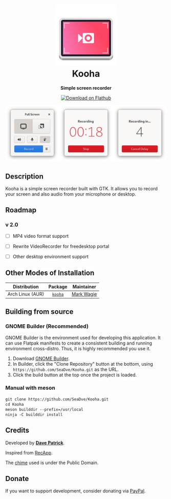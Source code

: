 <h1 align="center">
	<img src="data/logo/io.github.seadve.Kooha.svg" alt="Kooha" width="192" height="192"/><br>
	Kooha
</h1>

<p align="center"><strong>Simple screen recorder</strong></p>

<p align="center">
  <a href="https://flathub.org/apps/details/io.github.seadve.Kooha"><img width="200" alt="Download on Flathub" src="https://flathub.org/assets/badges/flathub-badge-en.png"/></a>
</p>

<p align="center">
  <img src="screenshots/Kooha-preview.png"/>
</p>

## Description
Kooha is a simple screen recorder built with GTK. It allows you to record your screen and also audio from your microphone or desktop.


## Roadmap

### v 2.0
- [ ] MP4 video format support
- [ ] Rewrite VideoRecorder for freedesktop portal
- [ ] Other desktop environment support


## Other Modes of Installation

| Distribution | Package | Maintainer |
|:-:|:-:|:-:|
| Arch Linux (AUR) | [`kooha`](https://aur.archlinux.org/packages/kooha) | [Mark Wagie](https://github.com/yochananmarqos) |


## Building from source

### GNOME Builder (Recommended)
GNOME Builder is the environment used for developing this application. It can use Flatpak manifests to create a consistent building and running environment cross-distro. Thus, it is highly recommended you use it.

1. Download [GNOME Builder](https://flathub.org/apps/details/org.gnome.Builder).
2. In Builder, click the "Clone Repository" button at the bottom, using `https://github.com/SeaDve/Kooha.git` as the URL.
3. Click the build button at the top once the project is loaded.

### Manual with meson
```
git clone https://github.com/SeaDve/Kooha.git
cd Kooha
meson builddir --prefix=/usr/local
ninja -C builddir install
```


## Credits

Developed by **[Dave Patrick](https://github.com/SeaDve)**.

Inspired from [RecApp](https://github.com/amikha1lov/RecApp).

The [chime](https://soundbible.com/1598-Electronic-Chime.html) used is under the Public Domain.


## Donate
If you want to support development, consider donating via [PayPal](https://paypal.me/sedve).
